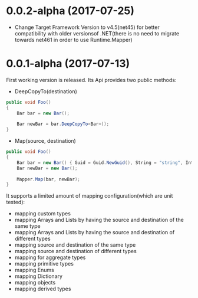 # 0.0.2-alpha (2017-07-25)
* Change Target Framework Version to v4.5(net45) for better compatibility with older versionsof .NET(there is no need to migrate towards net461 in order to use Runtime.Mapper)

# 0.0.1-alpha (2017-07-13)
First working version is released. Its Api provides two public methods:

* DeepCopyTo<T>(destination)

```c#
public void Foo()
{
    Bar bar = new Bar();
    
    Bar newBar = bar.DeepCopyTo<Bar>();
}
```

* Map(source, destination)

```c#
public void Foo()
{
    Bar bar = new Bar() { Guid = Guid.NewGuid(), String = "string", Int = 123 };
    Bar newBar = new Bar();
    
    Mapper.Map(bar, newBar);
}
```

It supports a limited amount of mapping configuration(which are unit tested):
* mapping custom types
* mapping Arrays and Lists by having the source and destination of the same type
* mapping Arrays and Lists by having the source and destination of different types
* mapping source and destination of the same type
* mapping source and destination of different types
* mapping for aggregate types
* mapping primitive types
* mapping Enums
* mapping Dictionary
* mapping objects
* mapping derived types
